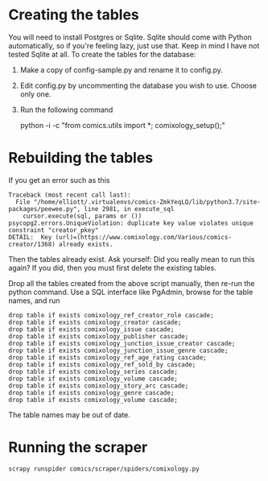 # Creating the tables
You will need to install Postgres or Sqlite. Sqlite should come with Python automatically, so if you're feeling lazy, just use that. Keep in mind I have not tested Sqlite at all.
To create the tables for the database:
1. Make a copy of config-sample.py and rename it to config.py.
2. Edit config.py by uncommenting the database you wish to use. Choose only one.
3. Run the following command

	python -i -c "from comics.utils import *; comixology_setup();"

# Rebuilding the tables
If you get an error such as this

	Traceback (most recent call last):
	  File "/home/elliott/.virtualenvs/comics-ZmkYeqLQ/lib/python3.7/site-packages/peewee.py", line 2981, in execute_sql
		cursor.execute(sql, params or ())
	psycopg2.errors.UniqueViolation: duplicate key value violates unique constraint "creator_pkey"
	DETAIL:  Key (url)=(https://www.comixology.com/Various/comics-creator/1368) already exists.

Then the tables already exist. Ask yourself: Did you really mean to run this again? If you did, then you must first delete the existing tables.

Drop all the tables created from the above script manually, then re-run the python command. Use a SQL interface like PgAdmin, browse for the table names, and run

	drop table if exists comixology_ref_creator_role cascade;
	drop table if exists comixology_creator cascade;
	drop table if exists comixology_issue cascade;
	drop table if exists comixology_publisher cascade;
	drop table if exists comixology_junction_issue_creator cascade;
	drop table if exists comixology_junction_issue_genre cascade;
	drop table if exists comixology_ref_age_rating cascade;
	drop table if exists comixology_ref_sold_by cascade;
	drop table if exists comixology_series cascade;
	drop table if exists comixology_volume cascade;
	drop table if exists comixology_story_arc cascade;
	drop table if exists comixology_genre cascade;
	drop table if exists comixology_volume cascade;

The table names may be out of date.


# Running the scraper

	scrapy runspider comics/scraper/spiders/comixology.py
